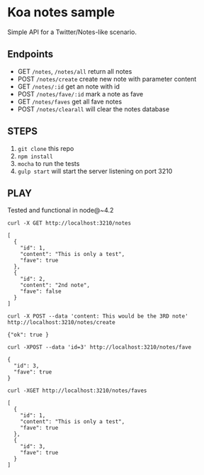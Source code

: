 # Koa notes sample

Simple API for a Twitter/Notes-like scenario.

## Endpoints
- GET `/notes`, `/notes/all` return all notes
- POST `/notes/create` create new note with parameter content
- GET `/notes/:id` get an note with id
- POST `/notes/fave/:id` mark a note as fave
- GET `/notes/faves` get all fave notes
- POST `/notes/clearall` will clear the notes database

## STEPS
1. `git clone` this repo
2. `npm install`
4. `mocha` to run the tests
3. `gulp start` will start the server listening on port 3210


## PLAY
Tested and functional in node@~4.2

`curl -X GET http://localhost:3210/notes`
```
[
  {
    "id": 1,
    "content": "This is only a test",
    "fave": true
  },
  {
    "id": 2,
    "content": "2nd note",
    "fave": false
  }
]
```
`curl -X POST --data 'content: This would be the 3RD note' http://localhost:3210/notes/create`

```
{"ok": true }
```

`curl -XPOST --data 'id=3' http://localhost:3210/notes/fave`

```
{
  "id": 3,
  "fave": true
}
```

`curl -XGET http://localhost:3210/notes/faves`

```
[
  {
    "id": 1,
    "content": "This is only a test",
    "fave": true
  },
  {
    "id": 3,
    "fave": true
  }
]
```